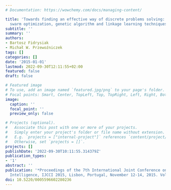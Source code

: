 ```yaml
---
# Documentation: https://wowchemy.com/docs/managing-content/

title: 'Towards finding an effective way of discrete problems solving: the particle
  swarm optimization, genetic algorithm and linkage learning techniques hybrydization'
subtitle: ''
summary: ''
authors:
- Bartosz Fidrysiak
- Michał W. Przewoźniczek
tags: []
categories: []
date: '2015-01-01'
lastmod: 2022-09-30T12:11:55+02:00
featured: false
draft: false

# Featured image
# To use, add an image named `featured.jpg/png` to your page's folder.
# Focal points: Smart, Center, TopLeft, Top, TopRight, Left, Right, BottomLeft, Bottom, BottomRight.
image:
  caption: ''
  focal_point: ''
  preview_only: false

# Projects (optional).
#   Associate this post with one or more of your projects.
#   Simply enter your project's folder or file name without extension.
#   E.g. `projects = ["internal-project"]` references `content/project/deep-learning/index.md`.
#   Otherwise, set `projects = []`.
projects: []
publishDate: '2022-09-30T10:11:55.314379Z'
publication_types:
- '1'
abstract: ''
publication: '*Proceedings of the 7th International Joint Conference on Computational
  Intelligence, IJCCI 2015, Lisbon, Portugal, November 12-14, 2015. Vol. 1, ECTA*'
doi: 10.5220/0005596602280236
---
```

